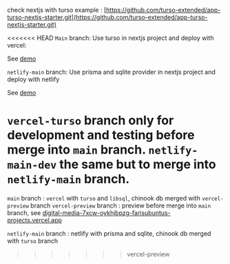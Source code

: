 check nextjs with turso example : [https://github.com/turso-extended/app-turso-nextjs-starter.git](https://github.com/turso-extended/app-turso-nextjs-starter.git)

<<<<<<< HEAD
`Main` branch: Use turso in nextjs project and deploy with vercel:

See [demo](https://digital-media-7xcw.vercel.app/)


`netlify-main` branch: Use prisma and sqlite provider in nextjs project and deploy with netlify

See [demo](https://netlify-main--netlify-digital-media.netlify.app/)

`vercel-turso` branch only for development and testing before merge into `main` branch.
`netlify-main-dev` the same but to merge into `netlify-main` branch.
=======
`main` branch : `vercel` with `turso` and `libsql`, chinook db merged with `vercel-preview` branch
`vercel-preview` branch : preview before merge into `main` branch, see [digital-media-7xcw-oykhjbpzg-farisubuntus-projects.vercel.app](digital-media-7xcw-oykhjbpzg-farisubuntus-projects.vercel.app)

`netlify-main` branch : netlify with prisma and sqlite, chinook db merged with `turso` branch
>>>>>>> vercel-preview
